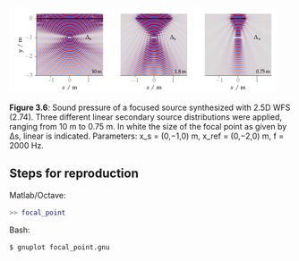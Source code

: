 ![Fig 3.6](fig3_06.png)

**Figure 3.6**: Sound pressure of a focused source synthesized with 2.5D
WFS (2.74). Three different linear
secondary source distributions were applied, ranging from 10 m to 0.75 m. In
white the size of the focal point as given
by ∆s, linear is indicated. Parameters:
x_s = (0,−1,0) m, x_ref = (0,−2,0) m,
f = 2000 Hz.

## Steps for reproduction

Matlab/Octave:
```Matlab
>> focal_point
```

Bash:
```Bash
$ gnuplot focal_point.gnu
```
